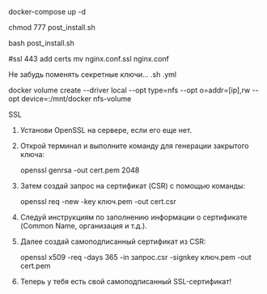 docker-compose up -d


chmod 777 post_install.sh


bash post_install.sh


#ssl 443
add certs
mv nginx.conf.ssl nginx.conf


Не забудь поменять секретные ключи...
.sh .yml


docker volume create --driver local --opt type=nfs --opt o=addr=[ip],rw --opt device=:/mnt/docker nfs-volume


SSL 

1. Установи OpenSSL на сервере, если его еще нет.
2. Открой терминал и выполните команду для генерации закрытого ключа:
   
   
   openssl genrsa -out cert.pem 2048
   

3. Затем создай запрос на сертификат (CSR) с помощью команды:
   
   
   openssl req -new -key ключ.pem -out cert.csr
   

4. Следуй инструкциям по заполнению информации о сертификате (Common Name, организация и т.д.).
5. Далее создай самоподписанный сертификат из CSR:
   
   
   openssl x509 -req -days 365 -in запрос.csr -signkey ключ.pem -out cert.pem
   

6. Теперь у тебя есть свой самоподписанный SSL-сертификат!


